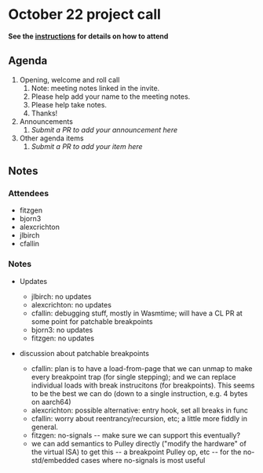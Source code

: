# October 22 project call

**See the [instructions](../README.md) for details on how to attend**

## Agenda
1. Opening, welcome and roll call
    1. Note: meeting notes linked in the invite.
    1. Please help add your name to the meeting notes.
    1. Please help take notes.
    1. Thanks!
1. Announcements
    1. _Submit a PR to add your announcement here_
1. Other agenda items
    1. _Submit a PR to add your item here_

## Notes

### Attendees

- fitzgen
- bjorn3
- alexcrichton
- jlbirch
- cfallin

### Notes

- Updates
  - jlbirch: no updates
  - alexcrichton: no updates
  - cfallin: debugging stuff, mostly in Wasmtime; will have a CL PR at some
    point for patchable breakpoints
  - bjorn3: no updates
  - fitzgen: no updates

- discussion about patchable breakpoints
  - cfallin: plan is to have a load-from-page that we can unmap to make every
    breakpoint trap (for single stepping); and we can replace individual loads
    with break instrucitons (for breakpoints). This seems to be the best we can
    do (down to a single instruction, e.g. 4 bytes on aarch64)
  - alexcrichton: possible alternative: entry hook, set all breaks in func
  - cfallin: worry about reentrancy/recursion, etc; a little more fiddly in
    general.
  - fitzgen: no-signals -- make sure we can support this eventually?
  - we can add semantics to Pulley directly ("modify the hardware" of the
    virtual ISA) to get this -- a breakpoint Pulley op, etc -- for the
    no-std/embedded cases where no-signals is most useful
